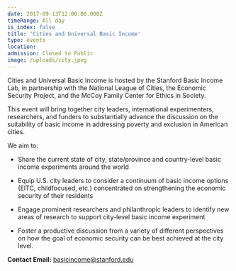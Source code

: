 ```yaml
---
date: 2017-09-13T12:00:00.000Z
timeRange: All day
is_index: false
title: 'Cities and Universal Basic Income'
type: events
location: 
admission: Closed to Public 
image: /uploads/city.jpeg
---
```


Cities and Universal Basic Income is hosted by the Stanford Basic Income Lab, in partnership with the National League of Cities, the Economic Security Project, and the McCoy Family Center for Ethics in Society.

This event will bring together city leaders, international experimenters, researchers, and funders to substantially advance the discussion on the suitability of basic income in addressing poverty and exclusion in American cities.

We aim to:

- Share the current state of city, state/province and country-level basic income experiments around the world

- Equip U.S. city leaders to consider a continuum of basic income options (EITC, childfocused, etc.) concentrated on strengthening the economic security of their residents

- Engage prominent researchers and philanthropic leaders to identify new areas of research to support city-level basic income experiment

- Foster a productive discussion from a variety of different perspectives on how the goal of economic security can be best achieved at the city level. 

 

**Contact Email:** 
basicincome@stanford.edu

